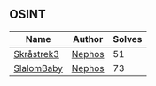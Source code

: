 ## OSINT
| Name                         | Author                                             | Solves |
|------------------------------|----------------------------------------------------|--------|
| [Skråstrek3](skr%C3%A5strek3)     | [Nephos](https://github.com/HaraldMR) | 51     |
| [SlalomBaby](slalombaby)           | [Nephos](https://github.com/HaraldMR) | 73     |